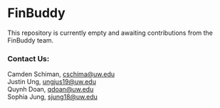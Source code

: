 # FinBuddy

This repository is currently empty and awaiting contributions from the FinBuddy team.

### Contact Us:
Camden Schiman, cschima@uw.edu<br>
Justin Ung, ungjus19@uw.edu<br>
Quynh Doan, qdoan@uw.edu<br>
Sophia Jung, sjung18@uw.edu
